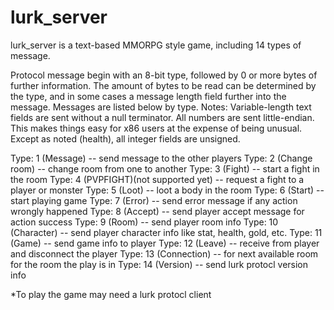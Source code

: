# lurk_server

lurk_server is a text-based MMORPG style game, including 14 types of message.

Protocol message begin with an 8-bit type, followed by 0 or more bytes of further information.
The amount of bytes to be read can be determined by the type, and in some cases a message length field further into the message.
Messages are listed below by type. Notes:
Variable-length text fields are sent without a null terminator.
All numbers are sent little-endian. This makes things easy for x86 users at the expense of being unusual.
Except as noted (health), all integer fields are unsigned.

Type: 1 (Message) 
-- send message to the other players
Type: 2 (Change room)
-- change room from one to another
Type: 3 (Fight) 
-- start a fight in the room
Type: 4 (PVPFIGHT)(not supported yet) 
-- request a fight to a player or monster
Type: 5 (Loot)
-- loot a body in the room
Type: 6 (Start)
-- start playing game
Type: 7 (Error)
-- send error message if any action wrongly happened
Type: 8 (Accept)
-- send player accept message for action success
Type: 9 (Room)
-- send player room info
Type: 10 (Character)
-- send player character info like stat, health, gold, etc.
Type: 11 (Game)
-- send game info to player
Type: 12 (Leave)
-- receive from player and disconnect the player
Type: 13 (Connection)
-- for next available room for the room the play is in
Type: 14 (Version)
-- send lurk protocl version info

\*To play the game may need a lurk protocl client
